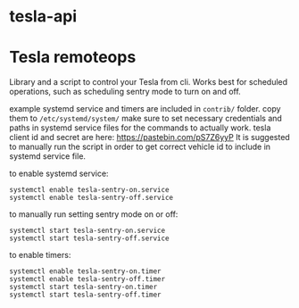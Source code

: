 # tesla-api
Tesla remoteops
=======================

Library and a script to control your Tesla from cli. Works best for scheduled operations, such as
scheduling sentry mode to turn on and off.

example systemd service and timers are included in `contrib/` folder.
copy them to `/etc/systemd/system/`
make sure to set necessary credentials and paths in systemd service files for the commands to actually work.
tesla client id and secret are here: https://pastebin.com/pS7Z6yyP
It is suggested to manually run the script in order to get correct vehicle id to include in systemd service file.

to enable systemd service:
```
systemctl enable tesla-sentry-on.service
systemctl enable tesla-sentry-off.service
```

to manually run setting sentry mode on or off:
```
systemctl start tesla-sentry-on.service
systemctl start tesla-sentry-off.service
```

to enable timers:
```
systemctl enable tesla-sentry-on.timer 
systemctl enable tesla-sentry-off.timer
systemctl start tesla-sentry-on.timer
systemctl start tesla-sentry-off.timer
```
